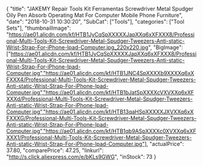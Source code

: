 {
	"title": "JAKEMY Repair Tools Kit Ferramentas Screwdriver Metal Spudger Oily Pen Absorb Operating Mat For Computer Mobile Phone Furniture",
	"date": "2018-10-31 10:30:20",
	"SubCat": ["Tools"],
	"categories": ["Tool Sets"],
	"thumbnailImage": "https://ae01.alicdn.com/kf/HTB1JyCqSpXXXXXJapXXq6xXFXXX8/Professional-Multi-Tools-Kit-Screwdriver-Metal-Spudger-Tweezers-Anti-static-Wrist-Strap-For-iPhone-Ipad-Computer.jpg_220x220.jpg",
	"BigImage": ["https://ae01.alicdn.com/kf/HTB1JyCqSpXXXXXJapXXq6xXFXXX8/Professional-Multi-Tools-Kit-Screwdriver-Metal-Spudger-Tweezers-Anti-static-Wrist-Strap-For-iPhone-Ipad-Computer.jpg","https://ae01.alicdn.com/kf/HTB1JNC4SpXXXXb9XXXXq6xXFXXX4/Professional-Multi-Tools-Kit-Screwdriver-Metal-Spudger-Tweezers-Anti-static-Wrist-Strap-For-iPhone-Ipad-Computer.jpg","https://ae01.alicdn.com/kf/HTB1bJatSpXXXXcVXVXXq6xXFXXXd/Professional-Multi-Tools-Kit-Screwdriver-Metal-Spudger-Tweezers-Anti-static-Wrist-Strap-For-iPhone-Ipad-Computer.jpg","https://ae01.alicdn.com/kf/HTB13qaHSpXXXXXJXVXXq6xXFXXXG/Professional-Multi-Tools-Kit-Screwdriver-Metal-Spudger-Tweezers-Anti-static-Wrist-Strap-For-iPhone-Ipad-Computer.jpg","https://ae01.alicdn.com/kf/HTB1qb9ASpXXXXc0XVXXq6xXFXXX1/Professional-Multi-Tools-Kit-Screwdriver-Metal-Spudger-Tweezers-Anti-static-Wrist-Strap-For-iPhone-Ipad-Computer.jpg"],
	"actualPrice": 37.80,
	"comparePrice": 47.25,
	"linkurl": "http://s.click.aliexpress.com/e/bKLs9GWG",
	"inStock": 73
}
